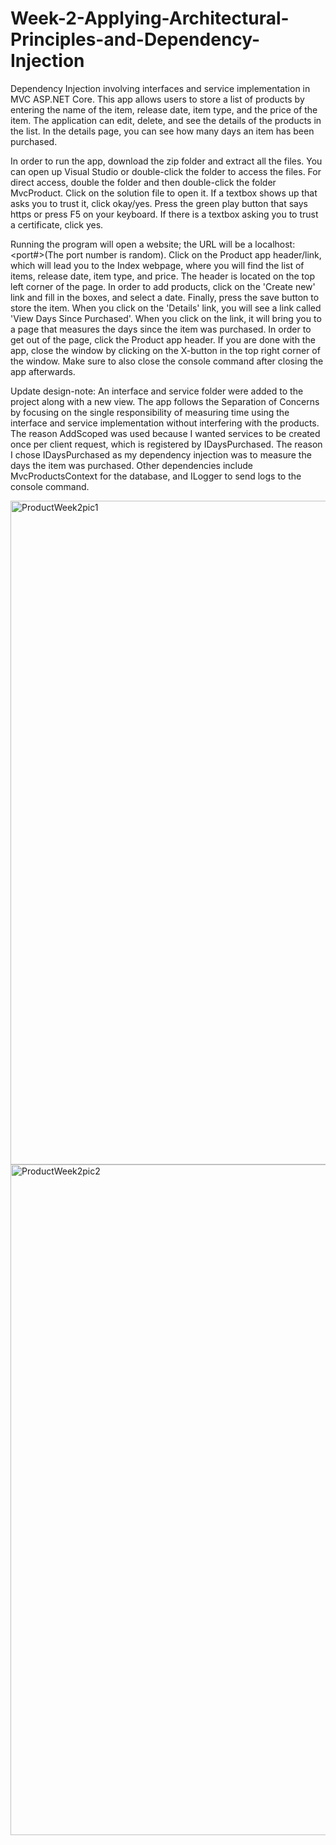 # Week-2-Applying-Architectural-Principles-and-Dependency-Injection
Dependency Injection involving interfaces and service implementation in MVC ASP.NET Core. This app allows users to store a list of products by entering the name of the item, release date, item type, and the price of the item. The application can edit, delete, and see the details of the products in the list. In the details page, you can see how many days an item has been purchased.

In order to run the app, download the zip folder and extract all the files. You can open up Visual Studio or double-click the folder to access the files. For direct access, double the folder and then double-click the folder MvcProduct. Click on the solution file to open it. If a textbox shows up that asks you to trust it, click okay/yes. Press the green play button that says https or press F5 on your keyboard. If there is a textbox asking you to trust a certificate, click yes. 

Running the program will open a website; the URL will be a localhost:<port#>(The port number is random). Click on the Product app header/link, which will lead you to the Index webpage, where you will find the list of items, release date, item type, and price. The header is located on the top left corner of the page. In order to add products, click on the 'Create new' link and fill in the boxes, and select a date. Finally, press the save button to store the item. When you click on the 'Details' link, you will see a link called 'View Days Since Purchased'. When you click on the link, it will bring you to a page that measures the days since the item was purchased. In order to get out of the page, click the Product app header. If you are done with the app, close the window by clicking on the X-button in the top right corner of the window. Make sure to also close the console command after closing the app afterwards. 

Update design-note: 
An interface and service folder were added to the project along with a new view. The app follows the Separation of Concerns by focusing on the single responsibility of measuring time using the interface and service implementation without interfering with the products. The reason AddScoped was used because I wanted services to be created once per client request, which is registered by IDaysPurchased. The reason I chose IDaysPurchased as my dependency injection was to measure the days the item was purchased. Other dependencies include MvcProductsContext for the database, and ILogger to send logs to the console command.

<img width="1912" height="1062" alt="ProductWeek2pic1" src="https://github.com/user-attachments/assets/96430aa2-822c-4d18-a3b4-6cab0b12c9bc" />
<img width="1907" height="1073" alt="ProductWeek2pic2" src="https://github.com/user-attachments/assets/b8281185-b596-496e-9e1f-419512d01b9f" />
